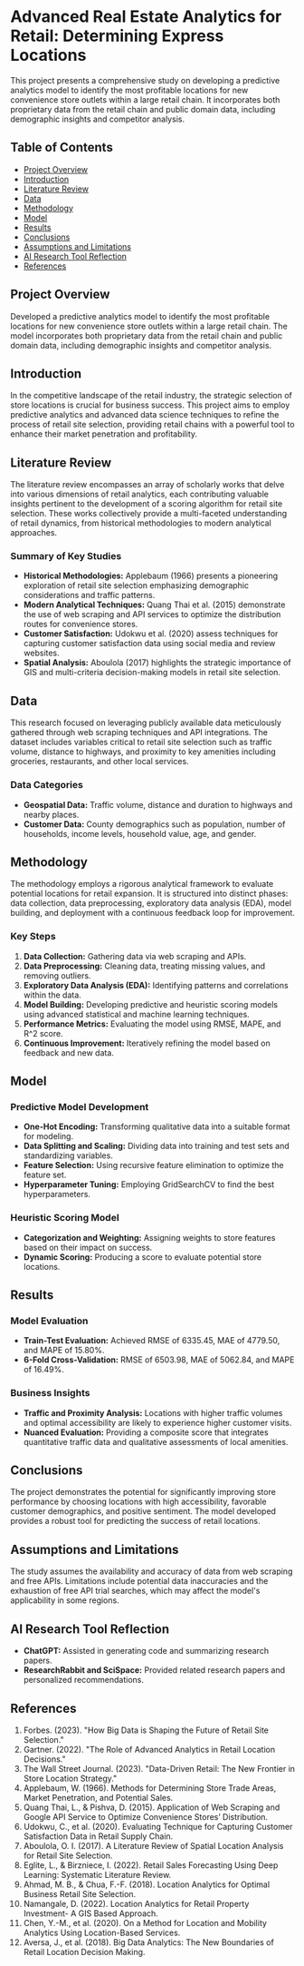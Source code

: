 # Advanced Real Estate Analytics for Retail: Determining Express Locations

This project presents a comprehensive study on developing a predictive analytics model to identify the most profitable locations for new convenience store outlets within a large retail chain. It incorporates both proprietary data from the retail chain and public domain data, including demographic insights and competitor analysis.


## Table of Contents
- [Project Overview](#project-overview)
- [Introduction](#introduction)
- [Literature Review](#literature-review)
- [Data](#data)
- [Methodology](#methodology)
- [Model](#model)
- [Results](#results)
- [Conclusions](#conclusions)
- [Assumptions and Limitations](#assumptions-and-limitations)
- [AI Research Tool Reflection](#ai-research-tool-reflection)
- [References](#references)

## Project Overview

Developed a predictive analytics model to identify the most profitable locations for new convenience store outlets within a large retail chain. The model incorporates both proprietary data from the retail chain and public domain data, including demographic insights and competitor analysis.

## Introduction

In the competitive landscape of the retail industry, the strategic selection of store locations is crucial for business success. This project aims to employ predictive analytics and advanced data science techniques to refine the process of retail site selection, providing retail chains with a powerful tool to enhance their market penetration and profitability.

## Literature Review

The literature review encompasses an array of scholarly works that delve into various dimensions of retail analytics, each contributing valuable insights pertinent to the development of a scoring algorithm for retail site selection. These works collectively provide a multi-faceted understanding of retail dynamics, from historical methodologies to modern analytical approaches.

### Summary of Key Studies
- **Historical Methodologies:** Applebaum (1966) presents a pioneering exploration of retail site selection emphasizing demographic considerations and traffic patterns.
- **Modern Analytical Techniques:** Quang Thai et al. (2015) demonstrate the use of web scraping and API services to optimize the distribution routes for convenience stores.
- **Customer Satisfaction:** Udokwu et al. (2020) assess techniques for capturing customer satisfaction data using social media and review websites.
- **Spatial Analysis:** Aboulola (2017) highlights the strategic importance of GIS and multi-criteria decision-making models in retail site selection.

## Data

This research focused on leveraging publicly available data meticulously gathered through web scraping techniques and API integrations. The dataset includes variables critical to retail site selection such as traffic volume, distance to highways, and proximity to key amenities including groceries, restaurants, and other local services.

### Data Categories
- **Geospatial Data:** Traffic volume, distance and duration to highways and nearby places.
- **Customer Data:** County demographics such as population, number of households, income levels, household value, age, and gender.

## Methodology

The methodology employs a rigorous analytical framework to evaluate potential locations for retail expansion. It is structured into distinct phases: data collection, data preprocessing, exploratory data analysis (EDA), model building, and deployment with a continuous feedback loop for improvement.

### Key Steps
1. **Data Collection:** Gathering data via web scraping and APIs.
2. **Data Preprocessing:** Cleaning data, treating missing values, and removing outliers.
3. **Exploratory Data Analysis (EDA):** Identifying patterns and correlations within the data.
4. **Model Building:** Developing predictive and heuristic scoring models using advanced statistical and machine learning techniques.
5. **Performance Metrics:** Evaluating the model using RMSE, MAPE, and R^2 score.
6. **Continuous Improvement:** Iteratively refining the model based on feedback and new data.

## Model

### Predictive Model Development
- **One-Hot Encoding:** Transforming qualitative data into a suitable format for modeling.
- **Data Splitting and Scaling:** Dividing data into training and test sets and standardizing variables.
- **Feature Selection:** Using recursive feature elimination to optimize the feature set.
- **Hyperparameter Tuning:** Employing GridSearchCV to find the best hyperparameters.

### Heuristic Scoring Model
- **Categorization and Weighting:** Assigning weights to store features based on their impact on success.
- **Dynamic Scoring:** Producing a score to evaluate potential store locations.

## Results

### Model Evaluation
- **Train-Test Evaluation:** Achieved RMSE of 6335.45, MAE of 4779.50, and MAPE of 15.80%.
- **6-Fold Cross-Validation:** RMSE of 6503.98, MAE of 5062.84, and MAPE of 16.49%.

### Business Insights
- **Traffic and Proximity Analysis:** Locations with higher traffic volumes and optimal accessibility are likely to experience higher customer visits.
- **Nuanced Evaluation:** Providing a composite score that integrates quantitative traffic data and qualitative assessments of local amenities.

## Conclusions

The project demonstrates the potential for significantly improving store performance by choosing locations with high accessibility, favorable customer demographics, and positive sentiment. The model developed provides a robust tool for predicting the success of retail locations.

## Assumptions and Limitations

The study assumes the availability and accuracy of data from web scraping and free APIs. Limitations include potential data inaccuracies and the exhaustion of free API trial searches, which may affect the model's applicability in some regions.

## AI Research Tool Reflection

- **ChatGPT:** Assisted in generating code and summarizing research papers.
- **ResearchRabbit and SciSpace:** Provided related research papers and personalized recommendations.

## References

1. Forbes. (2023). "How Big Data is Shaping the Future of Retail Site Selection."
2. Gartner. (2022). "The Role of Advanced Analytics in Retail Location Decisions."
3. The Wall Street Journal. (2023). "Data-Driven Retail: The New Frontier in Store Location Strategy."
4. Applebaum, W. (1966). Methods for Determining Store Trade Areas, Market Penetration, and Potential Sales.
5. Quang Thai, L., & Pishva, D. (2015). Application of Web Scraping and Google API Service to Optimize Convenience Stores’ Distribution.
6. Udokwu, C., et al. (2020). Evaluating Technique for Capturing Customer Satisfaction Data in Retail Supply Chain.
7. Aboulola, O. I. (2017). A Literature Review of Spatial Location Analysis for Retail Site Selection.
8. Eglite, L., & Birzniece, I. (2022). Retail Sales Forecasting Using Deep Learning: Systematic Literature Review.
9. Ahmad, M. B., & Chua, F.-F. (2018). Location Analytics for Optimal Business Retail Site Selection.
10. Namangale, D. (2022). Location Analytics for Retail Property Investment- A GIS Based Approach.
11. Chen, Y.-M., et al. (2020). On a Method for Location and Mobility Analytics Using Location-Based Services.
12. Aversa, J., et al. (2018). Big Data Analytics: The New Boundaries of Retail Location Decision Making.
